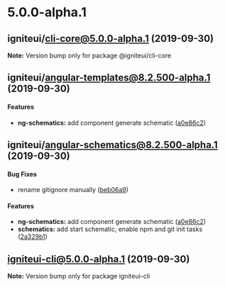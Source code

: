 # 5.0.0-alpha.1

## igniteui/cli-core@5.0.0-alpha.1 (2019-09-30)

**Note:** Version bump only for package @igniteui/cli-core

## igniteui/angular-templates@8.2.500-alpha.1 (2019-09-30)


#### Features

* **ng-schematics:** add component generate schematic ([a0e86c2](https://github.com/IgniteUI/igniteui-cli/commit/a0e86c2))

## igniteui/angular-schematics@8.2.500-alpha.1 (2019-09-30)


#### Bug Fixes

* rename gitignore manually ([beb06a9](https://github.com/IgniteUI/igniteui-cli/commit/beb06a9))


#### Features

* **ng-schematics:** add component generate schematic ([a0e86c2](https://github.com/IgniteUI/igniteui-cli/commit/a0e86c2))
* **schematics:** add start schematic, enable npm and git init tasks ([2a329b1](https://github.com/IgniteUI/igniteui-cli/commit/2a329b1))

## igniteui-cli@5.0.0-alpha.1 (2019-09-30)

**Note:** Version bump only for package igniteui-cli


